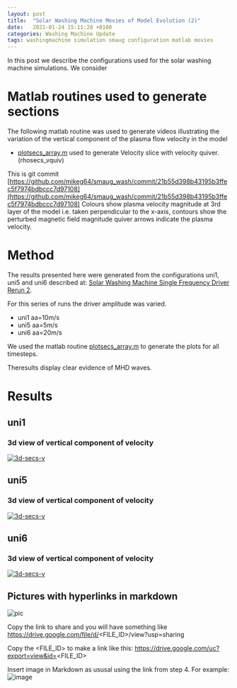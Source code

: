 ```yaml
---
layout: post
title:  "Solar Washing Machine Movies of Model Evolution (2)"
date:   2021-01-24 15:11:28 +0100
categories: Washing Machine Update
tags: washingmachine simulation smaug configuration matlab movies
---
```

In this post we describe the configurations used for the solar washing machine simulations. We consider 

# Matlab routines  used to generate sections

The following matlab routine was used to generate videos illustrating the variation of the  vertical component of the plasma flow velocity  in the model

*  [plotsecs_array.m](https://github.com/mikeg64/smaug_wash/blob/master/matlab/plotsecs_array.m) used to generate Velocity slice with velocity quiver. (rhosecs_vquiv)


This is git commit [https://github.com/mikeg64/smaug_wash/commit/21b55d398b43195b3ffec5f7974bdbccc7d97108](https://github.com/mikeg64/smaug_wash/commit/21b55d398b43195b3ffec5f7974bdbccc7d97108)
Colours show plasma velocity magnitude at 3rd layer of the model i.e. taken perpendicular to the x-axis, contours show the perturbed magnetic field magnitude quiver arrows indicate the plasma velocity. 

# Method

The results presented here were generated from the configurations uni1, uni5 and uni6 described at:
[Solar Washing Machine Single Frequency Driver Rerun 2](http://mikeg64.github.io/washing/machine/update/2020/11/11/uni1singlefreq-washmc-2.html).

For this series of runs  the driver amplitude was varied.

 * uni1 aa=10m/s
 * uni5  aa=5m/s
 * uni6 aa=20m/s

We used the matlab routine  [plotsecs_array.m](https://github.com/mikeg64/smaug_wash/blob/master/matlab/plotsecs_array.m) to generate  the plots for all timesteps.

Theresults display clear evidence of MHD waves.

# Results

## uni1

### 3d view of vertical component of velocity

 [![3d-secs-v](https://drive.google.com/uc?export=view&id=1-ofQsbT_YFBFP2VAEjdpYLjm7fzmzdyG)](https://drive.google.com/file/d/1gTjlA-HIZUPFth3i0FnQjElhRDV1HLj0/view?usp=sharing)


## uni5

### 3d view of vertical component of velocity

 [![3d-secs-v](https://drive.google.com/uc?export=view&id=1OepZqkjQbQzRHyiWAkKZz7DlqPWVnNmR)](https://drive.google.com/file/d/1qWC0OTNSd3YvFpMeBfDNmidypEChe1yP/view?usp=sharing)


## uni6

### 3d view of vertical component of velocity

 [![3d-secs-v](https://drive.google.com/uc?export=view&id=16XUofhcO6RpoEniDoprPrAn2OTUxPzNA)](https://drive.google.com/file/d/145iU3aV7FrW8ZV_W9ElSUA2fZjrIBPY8/view?usp=sharing)






## Pictures with hyperlinks in markdown

![pic](https://drive.google.com/uc?export=view&id=1FGPalJfnkLemhIh833kqYk1H6uvqfaWc)  

Copy the link to share and you will have something like
https://drive.google.com/file/d/<FILE_ID>/view?usp=sharing

Copy the <FILE_ID> to make a link like this:
https://drive.google.com/uc?export=view&id=<FILE_ID>

Insert image in Markdown as ususal using the link from step 4.
For example: ![image](https://drive.google.com/uc?export=view&id=<FILE_ID>)





